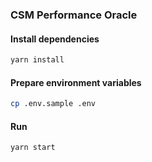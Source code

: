 ### CSM Performance Oracle

#### Install dependencies

```bash
yarn install
```

#### Prepare environment variables

```bash
cp .env.sample .env
```

#### Run

```bash
yarn start
```